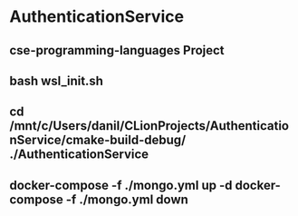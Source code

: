# AuthenticationService
 cse-programming-languages Project
---------------------------------
 bash wsl_init.sh
---------------------------------
 cd /mnt/c/Users/danil/CLionProjects/AuthenticationService/cmake-build-debug/
./AuthenticationService
---------------------------------
docker-compose -f ./mongo.yml up -d
docker-compose -f ./mongo.yml down
---------------------------------
